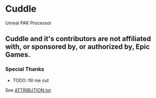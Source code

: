 # Cuddle

Unreal PAK Processor

## Cuddle and it's contributors are not affiliated with, or sponsored by, or authorized by, Epic Games.
 

### Special Thanks

- TODO: fill me out

See [ATTRIBUTION.txt](ATTRIBUTION.txt)
